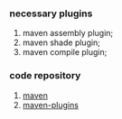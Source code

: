 ### necessary plugins

1. maven assembly plugin;
2. maven shade plugin;
3. maven compile plugin;

### code repository

1. [maven](https://github.com/apache/maven)
2. [maven-plugins](https://github.com/apache/maven-plugins)
